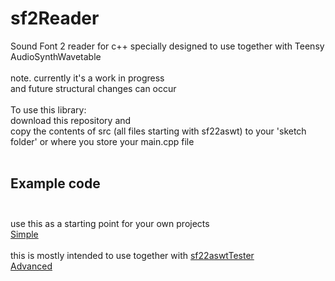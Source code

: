 # sf2Reader
Sound Font 2 reader for c++ specially designed to use together with Teensy AudioSynthWavetable<br>
<br>
note. currently it's a work in progress<br>
and future structural changes can occur<br>
<br>
To use this library:<br>
download this repository and<br>
copy the contents of src (all files starting with sf22aswt) to your 'sketch folder' or where you store your main.cpp file<br>
<br>
## Example code<br><br>

use this as a starting point for your own projects<br>
[Simple](https://github.com/manicken/sf22aswt/tree/main/examples/simple)<br><br>
this is mostly intended to use together with [sf22aswtTester](https://github.com/manicken/sf22aswtTester)<br>
[Advanced](https://github.com/manicken/sf22aswt/tree/main/examples/advanced)<br>
